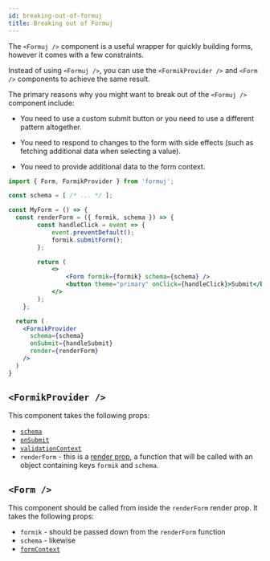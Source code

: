 ```yaml
---
id: breaking-out-of-formuj
title: Breaking out of Formuj
---
```


The `<Formuj />` component is a useful wrapper for quickly building forms, however it comes with a few constraints.

Instead of using `<Formuj />`, you can use the `<FormikProvider />` and `<Form />` components to achieve the same result.

The primary reasons why you might want to break out of the `<Formuj />` component include:

- You need to use a custom submit button or you need to use a different pattern altogether.

- You need to respond to changes to the form with side effects (such as fetching additional data when selecting a value).

- You need to provide additional data to the form context.

```jsx
import { Form, FormikProvider } from 'formuj';

const schema = [ /* ... */ ];

const MyForm = () => {
  const renderForm = ({ formik, schema }) => {
		const handleClick = event => {
			event.preventDefault();
			formik.submitForm();
		};

		return (
			<>
				<Form formik={formik} schema={schema} />
				<button theme="primary" onClick={handleClick}>Submit</button>
			</>
		);
	};

  return (
    <FormikProvider
      schema={schema}
      onSubmit={handleSubmit}
      render={renderForm}
    />
  )
}
```

## `<FormikProvider />`

This component takes the following props:

- [`schema`](formuj-component#schema)
- [`onSubmit`](formuj-component#onSubmit)
- [`validationContext`](formuj-component#validationContext)
- `renderForm` - this is a [render prop](https://reactjs.org/docs/render-props.html), a function that will be called with an object containing keys `formik` and `schema`.

## `<Form />`

This component should be called from inside the `renderForm` render prop. It takes the following props:

- `formik` - should be passed down from the `renderForm` function
- `schema` - likewise
- [`formContext`](formuj-component#formContext)
